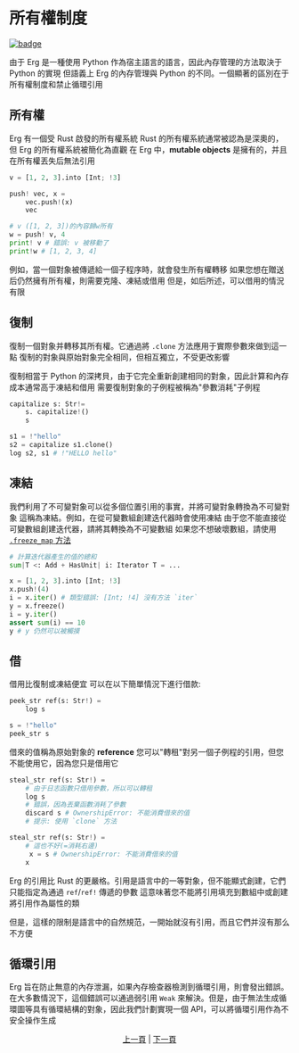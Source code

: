 # 所有權制度

[![badge](https://img.shields.io/endpoint.svg?url=https%3A%2F%2Fgezf7g7pd5.execute-api.ap-northeast-1.amazonaws.com%2Fdefault%2Fsource_up_to_date%3Fowner%3Derg-lang%26repos%3Derg%26ref%3Dmain%26path%3Ddoc/EN/syntax/18_ownership.md%26commit_hash%3D00350f64a40b12f763a605bc16748d09379ab182)](https://gezf7g7pd5.execute-api.ap-northeast-1.amazonaws.com/default/source_up_to_date?owner=erg-lang&repos=erg&ref=main&path=doc/EN/syntax/18_ownership.md&commit_hash=00350f64a40b12f763a605bc16748d09379ab182)

由于 Erg 是一種使用 Python 作為宿主語言的語言，因此內存管理的方法取決于 Python 的實現
但語義上 Erg 的內存管理與 Python 的不同。一個顯著的區別在于所有權制度和禁止循環引用

## 所有權

Erg 有一個受 Rust 啟發的所有權系統
Rust 的所有權系統通常被認為是深奧的，但 Erg 的所有權系統被簡化為直觀
在 Erg 中，__mutable objects__ 是擁有的，并且在所有權丟失后無法引用

```python
v = [1, 2, 3].into [Int; !3]

push! vec, x =
    vec.push!(x)
    vec

# v ([1, 2, 3])的內容歸w所有
w = push! v, 4
print! v # 錯誤: v 被移動了
print!w # [1, 2, 3, 4]
```

例如，當一個對象被傳遞給一個子程序時，就會發生所有權轉移
如果您想在贈送后仍然擁有所有權，則需要克隆、凍結或借用
但是，如后所述，可以借用的情況有限

## 復制

復制一個對象并轉移其所有權。它通過將 `.clone` 方法應用于實際參數來做到這一點
復制的對象與原始對象完全相同，但相互獨立，不受更改影響

復制相當于 Python 的深拷貝，由于它完全重新創建相同的對象，因此計算和內存成本通常高于凍結和借用
需要復制對象的子例程被稱為"參數消耗"子例程

```python
capitalize s: Str!=
    s. capitalize!()
    s

s1 = !"hello"
s2 = capitalize s1.clone()
log s2, s1 # !"HELLO hello"
```

## 凍結

我們利用了不可變對象可以從多個位置引用的事實，并將可變對象轉換為不可變對象
這稱為凍結。例如，在從可變數組創建迭代器時會使用凍結
由于您不能直接從可變數組創建迭代器，請將其轉換為不可變數組
如果您不想破壞數組，請使用 [`.freeze_map` 方法](./type/18_mut.md)

```python
# 計算迭代器產生的值的總和
sum|T <: Add + HasUnit| i: Iterator T = ...

x = [1, 2, 3].into [Int; !3]
x.push!(4)
i = x.iter() # 類型錯誤: [Int; !4] 沒有方法 `iter`
y = x.freeze()
i = y.iter()
assert sum(i) == 10
y # y 仍然可以被觸摸
```

## 借

借用比復制或凍結便宜
可以在以下簡單情況下進行借款: 

```python
peek_str ref(s: Str!) =
    log s

s = !"hello"
peek_str s
```

借來的值稱為原始對象的 __reference__
您可以"轉租"對另一個子例程的引用，但您不能使用它，因為您只是借用它

```python
steal_str ref(s: Str!) =
    # 由于日志函數只借用參數，所以可以轉租
    log s
    # 錯誤，因為丟棄函數消耗了參數
    discard s # OwnershipError: 不能消費借來的值
    # 提示: 使用 `clone` 方法
```

```python
steal_str ref(s: Str!) =
    # 這也不好(=消耗右邊)
     x = s # OwnershipError: 不能消費借來的值
    x
```

Erg 的引用比 Rust 的更嚴格。引用是語言中的一等對象，但不能顯式創建，它們只能指定為通過 `ref`/`ref!` 傳遞的參數
這意味著您不能將引用填充到數組中或創建將引用作為屬性的類

但是，這樣的限制是語言中的自然規范，一開始就沒有引用，而且它們并沒有那么不方便

## 循環引用

Erg 旨在防止無意的內存泄漏，如果內存檢查器檢測到循環引用，則會發出錯誤。在大多數情況下，這個錯誤可以通過弱引用 `Weak` 來解決。但是，由于無法生成循環圖等具有循環結構的對象，因此我們計劃實現一個 API，可以將循環引用作為不安全操作生成

<p align='center'>
    <a href='./17_mutability.md'>上一頁</a> | <a href='./19_visibility.md'>下一頁</a>
</p>
